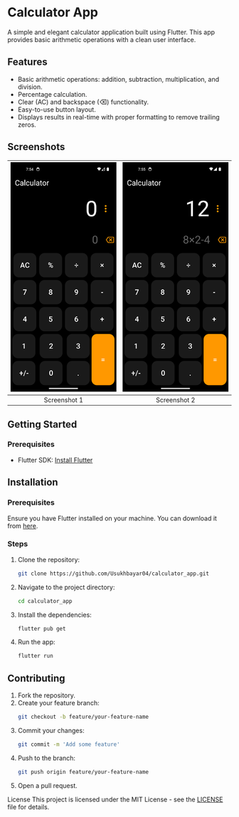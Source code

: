 # Calculator App

A simple and elegant calculator application built using Flutter. This app provides basic arithmetic operations with a clean user interface.

## Features

- Basic arithmetic operations: addition, subtraction, multiplication, and division.
- Percentage calculation.
- Clear (AC) and backspace (⌫) functionality.
- Easy-to-use button layout.
- Displays results in real-time with proper formatting to remove trailing zeros.

## Screenshots

| ![Screenshot 1](https://github.com/Usukhbayar04/calculator_app/blob/master/assets/screenshot1.png) | ![Screenshot 2](https://github.com/Usukhbayar04/calculator_app/blob/master/assets/screenshot2.png) |
|:--------------------------------------------------------------------------------------------------:|:--------------------------------------------------------------------------------------------------:|
| Screenshot 1                                                                                      | Screenshot 2                                                                                      |


## Getting Started

### Prerequisites

- Flutter SDK: [Install Flutter](https://flutter.dev/docs/get-started/install)

## Installation

### Prerequisites

Ensure you have Flutter installed on your machine. You can download it from [here](https://flutter.dev/docs/get-started/install).

### Steps

1. Clone the repository:
    ```sh
    git clone https://github.com/Usukhbayar04/calculator_app.git
    ```
2. Navigate to the project directory:
    ```sh
    cd calculator_app
    ```
3. Install the dependencies:
    ```sh
    flutter pub get
    ```
4. Run the app:
    ```sh
    flutter run
    ```
    
## Contributing

1. Fork the repository.
2. Create your feature branch:
    ```sh
    git checkout -b feature/your-feature-name
    ```
3. Commit your changes:
    ```sh
    git commit -m 'Add some feature'
    ```
4. Push to the branch:
    ```sh
    git push origin feature/your-feature-name
    ```
5. Open a pull request.

License
This project is licensed under the MIT License - see the [LICENSE](LICENSE) file for details.
